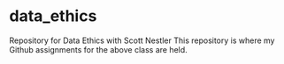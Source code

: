 # data_ethics
Repository for Data Ethics with Scott Nestler
This repository is where my Github assignments for the above class are held.
